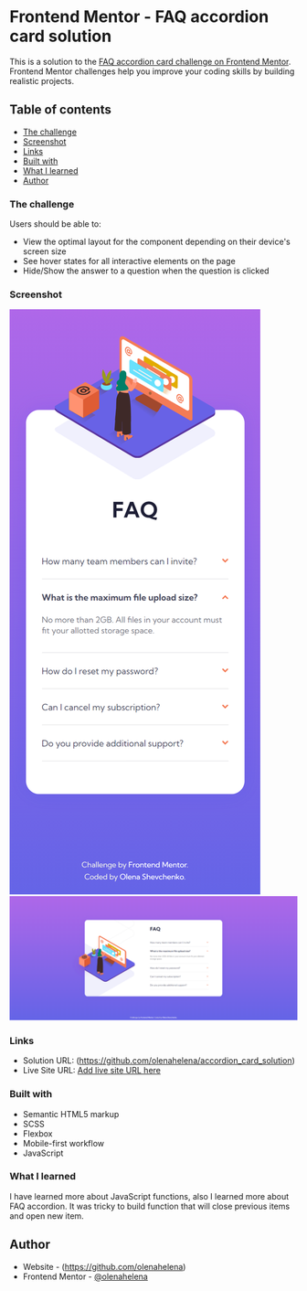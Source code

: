 # Frontend Mentor - FAQ accordion card solution

This is a solution to the [FAQ accordion card challenge on Frontend Mentor](https://www.frontendmentor.io/challenges/faq-accordion-card-XlyjD0Oam). Frontend Mentor challenges help you improve your coding skills by building realistic projects. 

## Table of contents

  - [The challenge](#the-challenge)
  - [Screenshot](#screenshot)
  - [Links](#links)
  - [Built with](#built-with)
  - [What I learned](#what-i-learned)
- [Author](#author)

### The challenge

Users should be able to:

- View the optimal layout for the component depending on their device's screen size
- See hover states for all interactive elements on the page
- Hide/Show the answer to a question when the question is clicked

### Screenshot

![](./phone__screenshot.png)
![](./laptop__screenshot.png)

### Links

- Solution URL: (https://github.com/olenahelena/accordion_card_solution)
- Live Site URL: [Add live site URL here](https://your-live-site-url.com)


### Built with

- Semantic HTML5 markup
- SCSS 
- Flexbox
- Mobile-first workflow
- JavaScript

### What I learned

I have learned more about JavaScript functions, also I learned more about FAQ accordion. It was tricky to build function that will close previous items and open new item. 

## Author

- Website - (https://github.com/olenahelena)
- Frontend Mentor - [@olenahelena](https://www.frontendmentor.io/profile/olenahelena)
